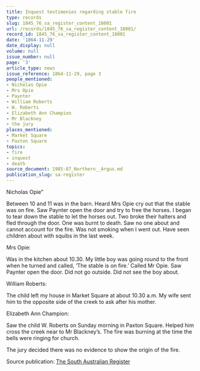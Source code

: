 ```yaml
---
title: Inquest testimonies regarding stable fire
type: records
slug: 1845_76_sa_register_content_18001
url: /records/1845_76_sa_register_content_18001/
record_id: 1845_76_sa_register_content_18001
date: '1864-11-29'
date_display: null
volume: null
issue_number: null
page: '3'
article_type: news
issue_reference: 1864-11-29, page 3
people_mentioned:
- Nicholas Opie
- Mrs Opie
- Paynter
- William Roberts
- W. Roberts
- Elizabeth Ann Champion
- Mr Blackney
- the jury
places_mentioned:
- Market Square
- Paxton Square
topics:
- fire
- inquest
- death
source_document: 1985-87_Northern__Argus.md
publication_slug: sa-register
---
```


Nicholas Opie”

Between 10 and 11 was in the barn.  Heard Mrs Opie cry out that the stable was on fire.  Saw Paynter open the door and try to free the horses.  I began to tear down the stable to let the horses out.  Two broke their halters and fled through the door.  One was burnt to death.  Saw no one about and cannot account for the fire.  Was not smoking when I went out.  Have seen children about with squibs in the last week.

Mrs Opie:

Was in the kitchen about 10.30.  My little boy was going round to the front when he turned and called, ‘The stable is on fire.’  Called Mr Opie.  Saw Paynter open the door.  Did not go outside.  Did not see the boy about.

William Roberts:

The child left my house in Market Square at about 10.30 a.m.  My wife sent him to the opposite side of the creek to ask after his mother.

Elizabeth Ann Champion:

Saw the child W. Roberts on Sunday morning in Paxton Square.  Helped him cross the creek near to Mr Blackney’s.  The fire was burning at the time the bells were ringing for church.

The jury decided there was no evidence to show the origin of the fire.

Source publication: [The South Australian Register](/publications/sa-register/)
